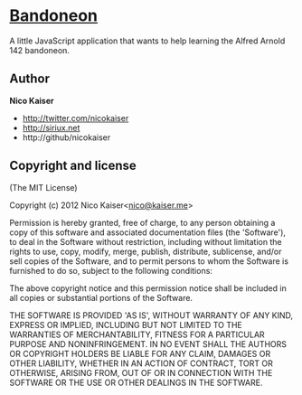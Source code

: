 [Bandoneon](http://bandoneon.kaiser.me)
========

A little JavaScript application that wants to help learning the Alfred Arnold 142 bandoneon.


Author
------

**Nico Kaiser**

+ http://twitter.com/nicokaiser
+ http://siriux.net
+ http://github/nicokaiser


Copyright and license
---------------------

(The MIT License)

Copyright (c) 2012 Nico Kaiser&lt;nico@kaiser.me&gt;

Permission is hereby granted, free of charge, to any person obtaining
a copy of this software and associated documentation files (the
'Software'), to deal in the Software without restriction, including
without limitation the rights to use, copy, modify, merge, publish,
distribute, sublicense, and/or sell copies of the Software, and to
permit persons to whom the Software is furnished to do so, subject to
the following conditions:

The above copyright notice and this permission notice shall be
included in all copies or substantial portions of the Software.

THE SOFTWARE IS PROVIDED 'AS IS', WITHOUT WARRANTY OF ANY KIND,
EXPRESS OR IMPLIED, INCLUDING BUT NOT LIMITED TO THE WARRANTIES OF
MERCHANTABILITY, FITNESS FOR A PARTICULAR PURPOSE AND NONINFRINGEMENT.
IN NO EVENT SHALL THE AUTHORS OR COPYRIGHT HOLDERS BE LIABLE FOR ANY
CLAIM, DAMAGES OR OTHER LIABILITY, WHETHER IN AN ACTION OF CONTRACT,
TORT OR OTHERWISE, ARISING FROM, OUT OF OR IN CONNECTION WITH THE
SOFTWARE OR THE USE OR OTHER DEALINGS IN THE SOFTWARE.
